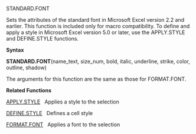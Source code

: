 STANDARD.FONT

Sets the attributes of the standard font in Microsoft Excel version 2.2
and earlier. This function is included only for macro compatibility. To
define and apply a style in Microsoft Excel version 5.0 or later, use
the APPLY.STYLE and DEFINE.STYLE functions.

**Syntax**

**STANDARD.FONT**(name\_text, size\_num, bold, italic, underline,
strike, color, outline, shadow)

The arguments for this function are the same as those for FORMAT.FONT.

**Related Functions**

[APPLY.STYLE](APPLY.STYLE.md)   Applies a style to the selection

[DEFINE.STYLE](DEFINE.STYLE.md)   Defines a cell style

[FORMAT.FONT](FORMAT.FONT.md)   Applies a font to the selection


